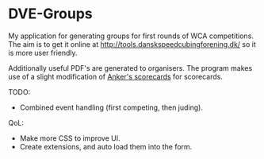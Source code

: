 # DVE-Groups

My application for generating groups for first rounds of WCA competitions. The aim is to get it online at http://tools.danskspeedcubingforening.dk/ so it is more user friendly.

Additionally useful PDF's are generated to organisers. The program makes use of a slight modification of [Anker's scorecards](https://github.com/Daniel-Anker-Hermansen/WCA_tools_lib/tree/main/wca_scorecards_lib) for scorecards.

TODO:

* Combined event handling (first competing, then juding).

QoL:

* Make more CSS to improve UI.
* Create extensions, and auto load them into the form.